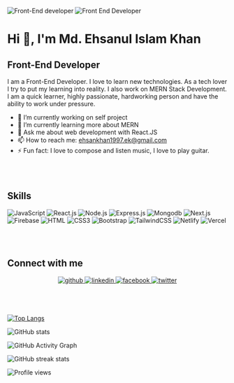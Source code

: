 ![Front-End developer](https://pbs.twimg.com/profile_banners/1581169960608763905/1670339967/1500x500)
<img src="" alt="Front End Developer"/>

# Hi 👋, I'm Md. Ehsanul Islam Khan
## Front-End Developer
I am a Front-End Developer. I love to learn new technologies. As a tech lover I try to put my learning into reality. I also work on MERN Stack Development. I am a quick learner, highly passionate, hardworking person and have the ability to work under pressure.


- 🔭 I’m currently working on self project 
- 🌱 I’m currently learning more about MERN 
- 💬 Ask me about web development with React.JS 
- 📫 How to reach me: ehsankhan1997.ek@gmail.com 
- ⚡ Fun fact: I love to compose and listen music, I love to play guitar. 

<br/>
<br/>

## Skills
![JavaScript](https://img.shields.io/badge/JavaScript-F7DF1E?style=flat-square&logo=javascript&logoColor=black)
![React.js](https://img.shields.io/badge/React.js-0081CB?style=flat-square&logo=react&logoColor=61DAFB)
![Node.js](https://img.shields.io/badge/Node.js-43853D?style=flat-square&logo=node.js&logoColor=white)
![Express.js](https://img.shields.io/badge/Express.js-navy?style=flat-square&logo=express&logoColor=white)
![Mongodb](https://img.shields.io/badge/Mongodb-black?style=flat-square&logo=mongodb&logoColor=green)
![Next.js](https://img.shields.io/badge/Next.js-black?style=flat-square&logo=next.js&logoColor=white)
![Firebase](https://img.shields.io/badge/Firebase-yellow?style=flat-square&logo=firebase&logoColor=orange)
![HTML](https://img.shields.io/badge/HTML5-E34F26?style=flat-square&logo=html5&logoColor=white)
![CSS3](https://img.shields.io/badge/CSS3-1572B6?style=flat-square&logo=css3&logoColor=white)
![Bootstrap](https://img.shields.io/badge/Bootstrap-563D7C?style=flat-square&logo=bootstrap&logoColor=white)
![TailwindCSS](https://img.shields.io/badge/Tailwind_CSS-38B2AC?style=flat-square&logo=tailwind-css&logoColor=white)
![Netlify](https://img.shields.io/badge/Netlify-00C7B7?style=flat-square&logo=netlify&logoColor=white)
![Vercel](https://img.shields.io/badge/Vercel-black?style=flat-square&logo=vercel&logoColor=white)

<br/>
<br/>

## Connect with me  
<div align="center">
<a href="https://github.com/EhsanEIK" target="_blank">
<img src=https://img.shields.io/badge/github-%2324292e.svg?&style=for-the-badge&logo=github&logoColor=white alt=github style="margin-bottom: 5px;" />
</a>
<a href="https://www.linkedin.com/in/ehsanulislamkhan/" target="_blank">
<img src=https://img.shields.io/badge/linkedin-%231E77B5.svg?&style=for-the-badge&logo=linkedin&logoColor=white alt=linkedin style="margin-bottom: 5px;" />
</a>
<a href="https://www.facebook.com/ehsankhanEIK/" target="_blank">
<img src=https://img.shields.io/badge/facebook-%232E87FB.svg?&style=for-the-badge&logo=facebook&logoColor=white alt=facebook style="margin-bottom: 5px;" />
</a>
<a href="https://twitter.com/Ehsan_EIK" target="_blank">
<img src=https://img.shields.io/badge/twitter-%2300acee.svg?&style=for-the-badge&logo=twitter&logoColor=white alt=twitter style="margin-bottom: 5px;" />
</a> 
</div>

<br/>
<br/>
<br/>

[![Top Langs](https://github-readme-stats.vercel.app/api/top-langs/?username=EhsanEIK)](https://github.com/anuraghazra/github-readme-stats)

![GitHub stats](https://github-readme-stats.vercel.app/api?username=EhsanEIK&show_icons=true)  

![GitHub Activity Graph](https://activity-graph.herokuapp.com/graph?username=EhsanEIK)  

![GitHub streak stats](https://streak-stats.demolab.com/?user=EhsanEIK)  

![Profile views](https://gpvc.arturio.dev/EhsanEIK)   
